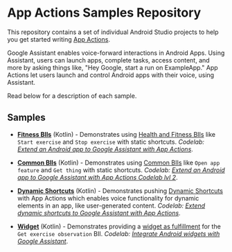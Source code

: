 App Actions Samples Repository
==============================

This repository contains a set of individual Android Studio projects to help you get started writing [App Actions](https://developer.android.com/guide/app-actions/overview).

Google Assistant enables voice-forward interactions in Android Apps. Using Assistant, users can launch apps, complete tasks, access content, and more by asking things like, "Hey Google, start a run on ExampleApp." App Actions let users launch and control Android apps with their voice, using Assistant.

Read below for a description of each sample.

Samples
-------

* **[Fitness BIIs](fitness-biis)** (Kotlin) - Demonstrates using [Health and Fitness BIIs](https://developer.android.com/reference/app-actions/built-in-intents/health-and-fitness) like `Start exercise` and `Stop exercise` with static shortcuts. _Codelab: [Extend an Android app to Google Assistant with App Actions](https://codelabs.developers.google.com/codelabs/appactions)_.

* **[Common BIIs](common-biis)** (Kotlin) - Demonstrates using [Common BIIs](https://developer.android.com/reference/app-actions/built-in-intents/common) like `Open app feature` and `Get thing` with static shortcuts. _Codelab: [Extend an Android app to Google Assistant with App Actions Codelab lvl 2](https://codelabs.developers.google.com/codelabs/appactions-2)_.

* **[Dynamic Shortcuts](dynamic-shortcuts)** (Kotlin) - Demonstrates pushing [Dynamic Shortcuts](https://developer.android.com/guide/app-actions/dynamic-shortcuts) with App Actions which enables voice functionality for dynamic elements in an app, like user-generated content. _Codelab: [Extend dynamic shortcuts to Google Assistant with App Actions](https://codelabs.developers.google.com/codelabs/appactions-dynamic-shortcuts)_.

* **[Widget](widget)** (Kotlin) - Demonstrates providing a [widget as fulfillment](https://developer.android.com/guide/app-actions/widgets) for the `Get exercise observation` BII. _Codelab: [Integrate Android widgets with Google Assistant](https://codelabs.developers.google.com/codelabs/appactions-widgets)_.
